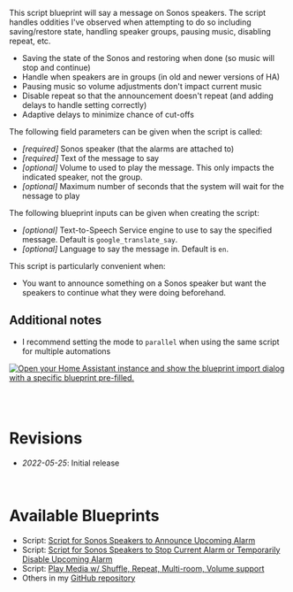 This script blueprint will say a message on Sonos speakers. The script
handles oddities I've observed when attempting to do so including saving/restore state,
handling speaker groups, pausing music, disabling repeat, etc.
* Saving the state of the Sonos and restoring when done (so music will stop and continue)
* Handle when speakers are in groups (in old and newer versions of HA)
* Pausing music so volume adjustments don't impact current music
* Disable repeat so that the announcement doesn't repeat (and adding delays to handle setting correctly)
* Adaptive delays to minimize chance of cut-offs


The following field parameters can be given when the script is called:
* _[required]_ Sonos speaker (that the alarms are attached to)
* _[required]_ Text of the message to say
* _[optional]_ Volume to used to play the message. This only impacts the indicated speaker, not the group.
* _[optional]_ Maximum number of seconds that the system will wait for the nessage to play

The following blueprint inputs can be given when creating the script:
* _[optional]_ Text-to-Speech Service engine to use to say the specified message. Default is `google_translate_say`.
* _[optional]_ Language to say the message in. Default is `en`.

This script is particularly convenient when:
* You want to announce something on a Sonos speaker but want the speakers to continue what they were doing
  beforehand.

## Additional notes ##

* I recommend setting the mode to `parallel` when using the same script for multiple automations
&nbsp;

[![Open your Home Assistant instance and show the blueprint import dialog with a specific blueprint pre-filled.](https://my.home-assistant.io/badges/blueprint_import.svg)](https://my.home-assistant.io/redirect/blueprint_import/?blueprint_url=https%3A%2F%2Fgithub.com%2FTalvish%2Fhome-assistant-blueprints%2Fblob%2Fmain%2Fscript%2Fsafe_sonos_alarm.yaml)

````yaml

````
&nbsp;
# Revisions #
* _2022-05-25_: Initial release

&nbsp;
# Available Blueprints #
* Script: [Script for Sonos Speakers to Announce Upcoming Alarm](https://community.home-assistant.io/t/script-for-sonos-speakers-to-announce-upcoming-alarm/419700)
* Script: [Script for Sonos Speakers to Stop Current Alarm or Temporarily Disable Upcoming Alarm](https://community.home-assistant.io/t/script-for-sonos-speakers-to-stop-current-alarm-or-temporarily-disable-upcoming-alarm/417610)
* Script: [Play Media w/ Shuffle, Repeat, Multi-room, Volume support](https://community.home-assistant.io/t/play-media-script-w-shuffle-repeat-multi-room-volume-support/415234)
* Others in my [GitHub repository](https://github.com/Talvish/home-assistant-blueprints)